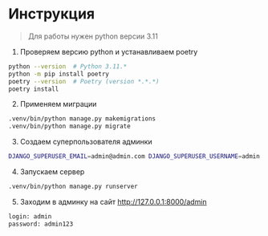 # Инструкция

> Для работы нужен python версии 3.11

1. Проверяем версию python и устанавливаем poetry
```bash
python --version  # Python 3.11.*
python -m pip install poetry
poetry --version  # Poetry (version *.*.*)
poetry install
```

2. Применяем миграции
```bash
.venv/bin/python manage.py makemigrations
.venv/bin/python manage.py migrate
```

3. Создаем суперпользователя админки
```bash
DJANGO_SUPERUSER_EMAIL=admin@admin.com DJANGO_SUPERUSER_USERNAME=admin DJANGO_SUPERUSER_PASSWORD=admin123 .venv/bin/python manage.py createsuperuser --no-input
```

4. Запускаем сервер
```bash
.venv/bin/python manage.py runserver
```

5. Заходим в админку на сайт http://127.0.0.1:8000/admin
```bash
login: admin
password: admin123
```